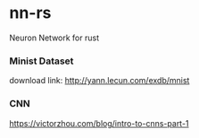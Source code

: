 # nn-rs

Neuron Network for rust


### Minist Dataset

download link: http://yann.lecun.com/exdb/mnist


### CNN

https://victorzhou.com/blog/intro-to-cnns-part-1
